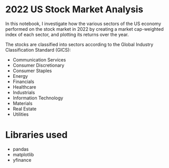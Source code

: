 # 2022 US Stock Market Analysis

In this notebook, I investigate how the various sectors of the US economy performed on the stock market in 2022 by creating a market cap-weighted index of each sector, and plotting its returns over the year.

The stocks are classified into sectors according to the Global Industry Classification Standard (GICS):
 - Communication Services
 - Consumer Discretionary
 - Consumer Staples
 - Energy
 - Financials
 - Healthcare
 - Industrials
 - Information Technology
 - Materials
 - Real Estate
 - Utilities

# Libraries used
 - pandas
 - matplotlib
 - yfinance
